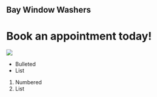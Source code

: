 ## Bay Window Washers

# Book an appointment today!
![](https://imgur.com/FpzySCi)

- Bulleted
- List

1. Numbered
2. List
